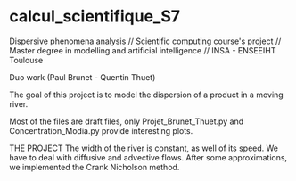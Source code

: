 # calcul_scientifique_S7

Dispersive phenomena analysis // Scientific computing course's project // Master degree in modelling and artificial intelligence // INSA - ENSEEIHT Toulouse

Duo work (Paul Brunet - Quentin Thuet)

The goal of this project is to model the dispersion of a product in a moving river.

Most of the files are draft files, only Projet_Brunet_Thuet.py and Concentration_Modia.py provide interesting plots.

THE PROJECT
The width of the river is constant, as well of its speed.
We have to deal with diffusive and advective flows.
After some approximations, we implemented the Crank Nicholson method.

